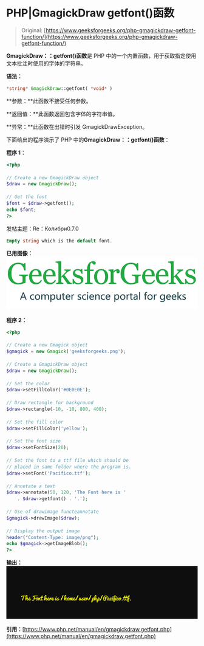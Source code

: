 # PHP|GmagickDraw getfont()函数

> Original: [https://www.geeksforgeeks.org/php-gmagickdraw-getfont-function/](https://www.geeksforgeeks.org/php-gmagickdraw-getfont-function/)

**GmagickDraw：：getfont()函数**是 PHP 中的一个内置函数，用于获取指定使用文本批注时使用的字体的字符串。

**语法：**

```php
*string* GmagickDraw::getfont( *void* )
```

**参数：**此函数不接受任何参数。

**返回值：**此函数返回包含字体的字符串值。

**异常：**此函数在出错时引发 GmagickDrawException。

下面给出的程序演示了 PHP 中的**GmagickDraw：：getfont()函数**：

**程序 1：**

```php
<?php 

// Create a new GmagickDraw object 
$draw = new GmagickDraw(); 

// Get the font 
$font = $draw->getfont(); 
echo $font; 
?>
```

发帖主题：Re：Колибри0.7.0

```php
Empty string which is the default font.
```

**已用图像：**
![](img/07c99ec29e7a50fc3ea91a9d4a8d2f31.png)

**程序 2：**

```php
<?php

// Create a new Gmagick object
$gmagick = new Gmagick('geeksforgeeks.png');

// Create a GmagickDraw object
$draw = new GmagickDraw();

// Set the color
$draw->setFillColor('#0E0E0E');

// Draw rectangle for background
$draw->rectangle(-10, -10, 800, 400);

// Set the fill color
$draw->setFillColor('yellow');

// Set the font size
$draw->setFontSize(20);

// Set the font to a ttf file which should be
// placed in same folder where the program is.
$draw->setFont('Pacifico.ttf');

// Annotate a text
$draw->annotate(50, 120, 'The Font here is '
    . $draw->getfont() . '.');

// Use of drawimage functeannotate
$gmagick->drawImage($draw);

// Display the output image
header("Content-Type: image/png");
echo $gmagick->getImageBlob();
?>
```

**输出：**
![](img/dfbac03dcfcd961265140161b1378751.png)

**引用：**[https://www.php.net/manual/en/gmagickdraw.getfont.php](https://www.php.net/manual/en/gmagickdraw.getfont.php)